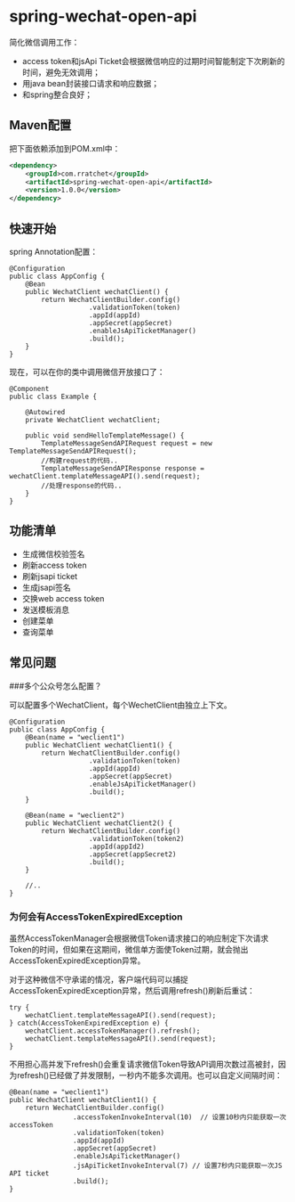 # spring-wechat-open-api

简化微信调用工作：

* access token和jsApi Ticket会根据微信响应的过期时间智能制定下次刷新的时间，避免无效调用；
* 用java bean封装接口请求和响应数据；
* 和spring整合良好；

## Maven配置

把下面依赖添加到POM.xml中：

```xml
<dependency>
	<groupId>com.rratchet</groupId>
	<artifactId>spring-wechat-open-api</artifactId>
	<version>1.0.0</version>
</dependency>
```

## 快速开始

spring Annotation配置：

	@Configuration
    public class AppConfig {
		@Bean
		public WechatClient wechatClient() {
			return WechatClientBuilder.config()
						.validationToken(token)
						.appId(appId)
						.appSecret(appSecret)
						.enableJsApiTicketManager()
						.build();
		}
    }

现在，可以在你的类中调用微信开放接口了：

	@Component
    public class Example {
		
		@Autowired
		private WechatClient wechatClient;

		public void sendHelloTemplateMessage() {
			TemplateMessageSendAPIRequest request = new TemplateMessageSendAPIRequest();
			//构建request的代码..
			TemplateMessageSendAPIResponse response = wechatClient.templateMessageAPI().send(request);
			//处理response的代码..
		}
	}

## 功能清单

* 生成微信校验签名
* 刷新access token
* 刷新jsapi ticket
* 生成jsapi签名
* 交换web access token
* 发送模板消息
* 创建菜单
* 查询菜单

## 常见问题

###多个公众号怎么配置？

可以配置多个WechatClient，每个WechetClient由独立上下文。

	@Configuration
    public class AppConfig {
		@Bean(name = "weclient1")
		public WechatClient wechatClient1() {
			return WechatClientBuilder.config()
						.validationToken(token)
						.appId(appId)
						.appSecret(appSecret)
						.enableJsApiTicketManager()
						.build();
		}

		@Bean(name = "weclient2")
		public WechatClient wechatClient2() {
			return WechatClientBuilder.config()
						.validationToken(token2)
						.appId(appId2)
						.appSecret(appSecret2)
						.build();
		}

		//..
    }


### 为何会有AccessTokenExpiredException

虽然AccessTokenManager会根据微信Token请求接口的响应制定下次请求Token的时间，但如果在这期间，微信单方面使Token过期，就会抛出AccessTokenExpiredException异常。

对于这种微信不守承诺的情况，客户端代码可以捕捉AccessTokenExpiredException异常，然后调用refresh()刷新后重试：

    try {
		wechatClient.templateMessageAPI().send(request);
	} catch(AccessTokenExpiredException e) {
		wechatClient.accessTokenManager().refresh();
		wechatClient.templateMessageAPI().send(request);
	}

不用担心高并发下refresh()会重复请求微信Token导致API调用次数过高被封，因为refresh()已经做了并发限制，一秒内不能多次调用。也可以自定义间隔时间：

	@Bean(name = "weclient1")
	public WechatClient wechatClient1() {
		return WechatClientBuilder.config()
					.accessTokenInvokeInterval(10)  // 设置10秒内只能获取一次accessToken
					.validationToken(token)
					.appId(appId)
					.appSecret(appSecret)
					.enableJsApiTicketManager()
					.jsApiTicketInvokeInterval(7) // 设置7秒内只能获取一次JS API ticket
					.build();
	}
